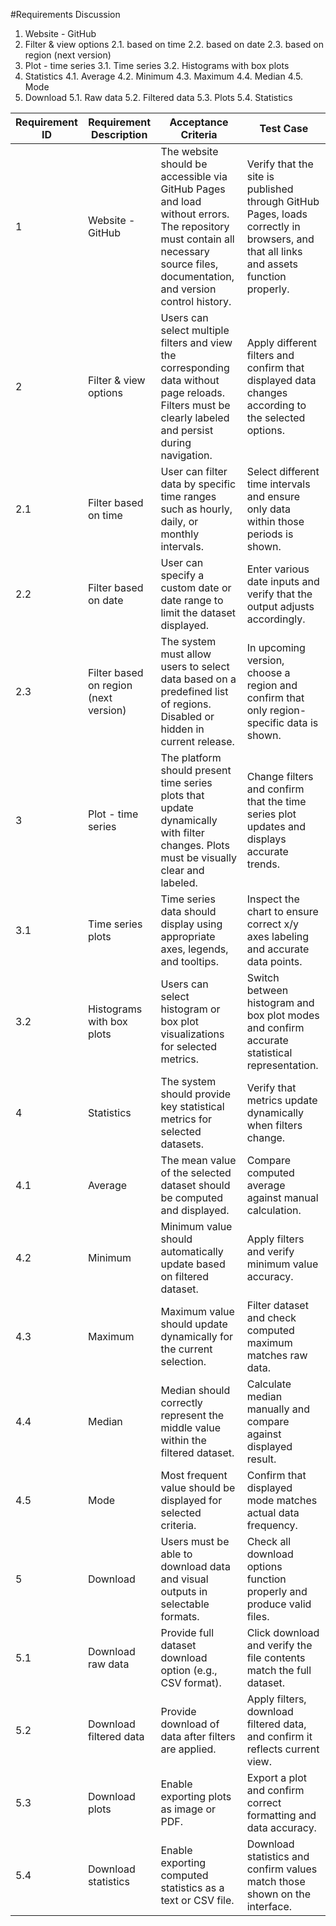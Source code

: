#Requirements Discussion
1.	Website - GitHub
2.	Filter & view options
2.1. based on time
2.2. based on date
2.3. based on region (next version)
3.	Plot - time series
3.1. Time series
3.2. Histograms with box plots
4.	Statistics
4.1. Average
4.2. Minimum
4.3. Maximum
4.4. Median
4.5. Mode
5.	Download
  5.1. Raw data
  5.2. Filtered data
  5.3. Plots
  5.4. Statistics


| Requirement ID | Requirement Description | Acceptance Criteria | Test Case |
|----------------|--------------------------|---------------------|------------|
| 1 | Website - GitHub | The website should be accessible via GitHub Pages and load without errors. The repository must contain all necessary source files, documentation, and version control history. | Verify that the site is published through GitHub Pages, loads correctly in browsers, and that all links and assets function properly. |
| 2 | Filter & view options | Users can select multiple filters and view the corresponding data without page reloads. Filters must be clearly labeled and persist during navigation. | Apply different filters and confirm that displayed data changes according to the selected options. |
| 2.1 | Filter based on time | User can filter data by specific time ranges such as hourly, daily, or monthly intervals. | Select different time intervals and ensure only data within those periods is shown. |
| 2.2 | Filter based on date | User can specify a custom date or date range to limit the dataset displayed. | Enter various date inputs and verify that the output adjusts accordingly. |
| 2.3 | Filter based on region (next version) | The system must allow users to select data based on a predefined list of regions. Disabled or hidden in current release. | In upcoming version, choose a region and confirm that only region-specific data is shown. |
| 3 | Plot - time series | The platform should present time series plots that update dynamically with filter changes. Plots must be visually clear and labeled. | Change filters and confirm that the time series plot updates and displays accurate trends. |
| 3.1 | Time series plots | Time series data should display using appropriate axes, legends, and tooltips. | Inspect the chart to ensure correct x/y axes labeling and accurate data points. |
| 3.2 | Histograms with box plots | Users can select histogram or box plot visualizations for selected metrics. | Switch between histogram and box plot modes and confirm accurate statistical representation. |
| 4 | Statistics | The system should provide key statistical metrics for selected datasets. | Verify that metrics update dynamically when filters change. |
| 4.1 | Average | The mean value of the selected dataset should be computed and displayed. | Compare computed average against manual calculation. |
| 4.2 | Minimum | Minimum value should automatically update based on filtered dataset. | Apply filters and verify minimum value accuracy. |
| 4.3 | Maximum | Maximum value should update dynamically for the current selection. | Filter dataset and check computed maximum matches raw data. |
| 4.4 | Median | Median should correctly represent the middle value within the filtered dataset. | Calculate median manually and compare against displayed result. |
| 4.5 | Mode | Most frequent value should be displayed for selected criteria. | Confirm that displayed mode matches actual data frequency. |
| 5 | Download | Users must be able to download data and visual outputs in selectable formats. | Check all download options function properly and produce valid files. |
| 5.1 | Download raw data | Provide full dataset download option (e.g., CSV format). | Click download and verify the file contents match the full dataset. |
| 5.2 | Download filtered data | Provide download of data after filters are applied. | Apply filters, download filtered data, and confirm it reflects current view. |
| 5.3 | Download plots | Enable exporting plots as image or PDF. | Export a plot and confirm correct formatting and data accuracy. |
| 5.4 | Download statistics | Enable exporting computed statistics as a text or CSV file. | Download statistics and confirm values match those shown on the interface. |

